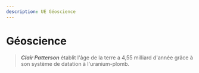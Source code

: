 ```yaml
---
description: UE Géoscience
---
```


# Géoscience

> _**Clair Patterson**_ établit l'âge de la terre a 4,55 milliard d'année grâce à son système de datation à l'uranium-plomb.



